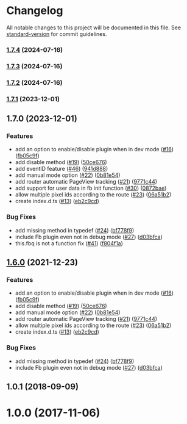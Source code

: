 # Changelog

All notable changes to this project will be documented in this file. See [standard-version](https://github.com/conventional-changelog/standard-version) for commit guidelines.

### [1.7.4](https://github.com/jetthai/nuxt-facebook-pixel-module/compare/v1.7.3...v1.7.4) (2024-07-16)

### [1.7.3](https://github.com/jetthai/nuxt-facebook-pixel-module/compare/v1.7.2...v1.7.3) (2024-07-16)

### [1.7.2](https://github.com/jetthai/nuxt-facebook-pixel-module/compare/v1.7.1...v1.7.2) (2024-07-16)

### [1.7.1](https://github.com/jetthai/nuxt-facebook-pixel-module/compare/v1.7.0...v1.7.1) (2023-12-01)

## 1.7.0 (2023-12-01)


### Features

* add an option to enable/disable plugin when in dev mode ([#16](https://github.com/jetthai/nuxt-facebook-pixel-module/issues/16)) ([fb05c9f](https://github.com/jetthai/nuxt-facebook-pixel-module/commit/fb05c9f2804b86c527565a32cc4c42790048f789))
* add disable method ([#19](https://github.com/jetthai/nuxt-facebook-pixel-module/issues/19)) ([50ce676](https://github.com/jetthai/nuxt-facebook-pixel-module/commit/50ce676a203a801540cdbbe577b850448a4101de))
* add eventID feature ([#46](https://github.com/jetthai/nuxt-facebook-pixel-module/issues/46)) ([941d888](https://github.com/jetthai/nuxt-facebook-pixel-module/commit/941d88813e3386664be0f65474cffa8ace445746))
* add manual mode option ([#22](https://github.com/jetthai/nuxt-facebook-pixel-module/issues/22)) ([0b81e54](https://github.com/jetthai/nuxt-facebook-pixel-module/commit/0b81e542d52c8ef21a7f6b0f3446aca8b4c0537a))
* add router automatic PageView tracking ([#21](https://github.com/jetthai/nuxt-facebook-pixel-module/issues/21)) ([9771c44](https://github.com/jetthai/nuxt-facebook-pixel-module/commit/9771c445a35f4ced2e01dc1f035455439063ee9d))
* add support for user data in fb init function ([#30](https://github.com/jetthai/nuxt-facebook-pixel-module/issues/30)) ([0872bae](https://github.com/jetthai/nuxt-facebook-pixel-module/commit/0872bae7bdac93c5c4ba54a6144915aa7c80bd5e))
* allow multiple pixel ids according to the route ([#23](https://github.com/jetthai/nuxt-facebook-pixel-module/issues/23)) ([06a51b2](https://github.com/jetthai/nuxt-facebook-pixel-module/commit/06a51b240bd1327bf16ac8542da1dd2ac3f0adca))
* create index.d.ts ([#13](https://github.com/jetthai/nuxt-facebook-pixel-module/issues/13)) ([eb2c9cd](https://github.com/jetthai/nuxt-facebook-pixel-module/commit/eb2c9cdbc885adcbe2b0f9c29b4b8cac4fd8eba3))


### Bug Fixes

* add missing method in typedef ([#24](https://github.com/jetthai/nuxt-facebook-pixel-module/issues/24)) ([bf778f9](https://github.com/jetthai/nuxt-facebook-pixel-module/commit/bf778f9da24f7b86f1bf4a44affcd6563ac7e358))
* include Fb plugin even not in debug mode ([#27](https://github.com/jetthai/nuxt-facebook-pixel-module/issues/27)) ([d03bfca](https://github.com/jetthai/nuxt-facebook-pixel-module/commit/d03bfcab1fa3ee1c6f4c70b0c81b08cb33a2783b))
* this.fbq is not a function fix ([#41](https://github.com/jetthai/nuxt-facebook-pixel-module/issues/41)) ([f804f1a](https://github.com/jetthai/nuxt-facebook-pixel-module/commit/f804f1a02d0f0729642bb7652e7f5a9340f79419))

## [1.6.0](https://github.com/WilliamDASILVA/nuxt-facebook-pixel-module/compare/v1.0.1...v1.6.0) (2021-12-23)


### Features

* add an option to enable/disable plugin when in dev mode ([#16](https://github.com/WilliamDASILVA/nuxt-facebook-pixel-module/issues/16)) ([fb05c9f](https://github.com/WilliamDASILVA/nuxt-facebook-pixel-module/commit/fb05c9f2804b86c527565a32cc4c42790048f789))
* add disable method ([#19](https://github.com/WilliamDASILVA/nuxt-facebook-pixel-module/issues/19)) ([50ce676](https://github.com/WilliamDASILVA/nuxt-facebook-pixel-module/commit/50ce676a203a801540cdbbe577b850448a4101de))
* add manual mode option ([#22](https://github.com/WilliamDASILVA/nuxt-facebook-pixel-module/issues/22)) ([0b81e54](https://github.com/WilliamDASILVA/nuxt-facebook-pixel-module/commit/0b81e542d52c8ef21a7f6b0f3446aca8b4c0537a))
* add router automatic PageView tracking ([#21](https://github.com/WilliamDASILVA/nuxt-facebook-pixel-module/issues/21)) ([9771c44](https://github.com/WilliamDASILVA/nuxt-facebook-pixel-module/commit/9771c445a35f4ced2e01dc1f035455439063ee9d))
* allow multiple pixel ids according to the route ([#23](https://github.com/WilliamDASILVA/nuxt-facebook-pixel-module/issues/23)) ([06a51b2](https://github.com/WilliamDASILVA/nuxt-facebook-pixel-module/commit/06a51b240bd1327bf16ac8542da1dd2ac3f0adca))
* create index.d.ts ([#13](https://github.com/WilliamDASILVA/nuxt-facebook-pixel-module/issues/13)) ([eb2c9cd](https://github.com/WilliamDASILVA/nuxt-facebook-pixel-module/commit/eb2c9cdbc885adcbe2b0f9c29b4b8cac4fd8eba3))


### Bug Fixes

* add missing method in typedef ([#24](https://github.com/WilliamDASILVA/nuxt-facebook-pixel-module/issues/24)) ([bf778f9](https://github.com/WilliamDASILVA/nuxt-facebook-pixel-module/commit/bf778f9da24f7b86f1bf4a44affcd6563ac7e358))
* include Fb plugin even not in debug mode ([#27](https://github.com/WilliamDASILVA/nuxt-facebook-pixel-module/issues/27)) ([d03bfca](https://github.com/WilliamDASILVA/nuxt-facebook-pixel-module/commit/d03bfcab1fa3ee1c6f4c70b0c81b08cb33a2783b))

<a name="1.0.1"></a>
## 1.0.1 (2018-09-09)



<a name="1.0.0"></a>
# 1.0.0 (2017-11-06)
